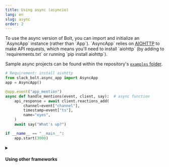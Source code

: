 ```yaml
---
title: Using async (asyncio)
lang: en
slug: async
order: 2
---
```


<div class="section-content">
To use the async version of Bolt, you can import and initialize an `AsyncApp` instance (rather than `App`). `AsyncApp` relies on <a href="https://docs.aiohttp.org/">AIOHTTP</a> to make API requests, which means you'll need to install `aiohttp` (by adding to `requirements.txt` or running `pip install aiohttp`).

Sample async projects can be found within the repository's <a href="https://github.com/slackapi/bolt-python/tree/main/examples">`examples` folder</a>.
</div>

```python
# Requirement: install aiohttp
from slack_bolt.async_app import AsyncApp
app = AsyncApp()

@app.event("app_mention")
async def handle_mentions(event, client, say):  # async function
    api_response = await client.reactions_add(
        channel=event["channel"],
        timestamp=event["ts"],
        name="eyes",
    )
    await say("What's up?")

if __name__ == "__main__":
    app.start(3000)
```

<details class="secondary-wrapper">
<summary class="section-head" markdown="0">
<h4 class="section-head">Using other frameworks</h4>
</summary>

<div class="secondary-content" markdown="0">

Internally `AsyncApp#start()` implements a [`AIOHTTP`](https://docs.aiohttp.org/) web server. If you prefer, you can use a framework other than `AIOHTTP` to handle incoming requests.

This example uses [Sanic](https://sanicframework.org/), but the full list of adapters are in the [`adapter` folder](https://github.com/slackapi/bolt-python/tree/main/slack_bolt/adapter).

The following commands install the necessary requirements and starts the Sanic server on port 3000.

```bash
# Install requirements
pip install slack_bolt sanic uvicorn
# Save the source as async_app.py
uvicorn async_app:api --reload --port 3000 --log-level debug
```
</div>

```python
from slack_bolt.async_app import AsyncApp
app = AsyncApp()

# There is nothing specific to Sanic here!
# AsyncApp is completely framework/runtime agnostic
@app.event("app_mention")
async def handle_app_mentions(say):
    await say("What's up?")

import os
from sanic import Sanic
from sanic.request import Request
from slack_bolt.adapter.sanic import AsyncSlackRequestHandler

# Create an adapter for Sanic with the App instance
app_handler = AsyncSlackRequestHandler(app)
# Create a Sanic app
api = Sanic(name="awesome-slack-app")

@api.post("/slack/events")
async def endpoint(req: Request):
    # app_handler internally runs the App's dispatch method
    return await app_handler.handle(req)

if __name__ == "__main__":
    api.run(host="0.0.0.0", port=int(os.environ.get("PORT", 3000)))
```
</details>
